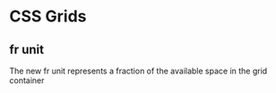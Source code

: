 # CSS Grids

## fr unit
The new fr unit represents a fraction of the available space in the grid container


